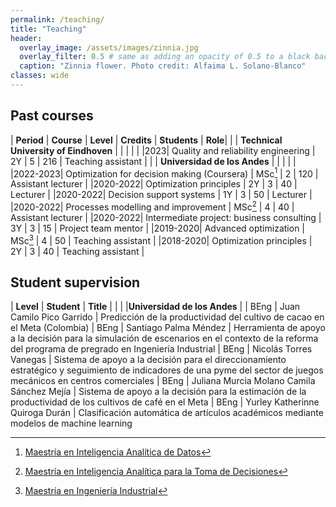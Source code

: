 ```yaml
---
permalink: /teaching/
title: "Teaching"
header:
  overlay_image: /assets/images/zinnia.jpg
  overlay_filter: 0.5 # same as adding an opacity of 0.5 to a black background
  caption: "Zinnia flower. Photo credit: Alfaima L. Solano-Blanco"
classes: wide
---
```


<style>
td, th {
   border: none!important;
}
</style>

<!--- ## Current courses | **Period** | **Course** | **Level** | **Credits** | **Students** | **Role**| -->

## Past courses

| **Period** | **Course** | **Level** | **Credits** | **Students** | **Role**|
| | **Technical University of Eindhoven** | | | | |
|2023| Quality and reliability engineering | 2Y | 5 | 216 | Teaching assistant | 
| | **Universidad de los Andes** | | | | |
|2022-2023| Optimization for decision making (Coursera) | MSc[^1] | 2 | 120 | Assistant lecturer |
|2020-2022| Optimization principles | 2Y | 3 | 40 | Lecturer |
|2020-2022| Decision support systems | 1Y | 3 | 50 | Lecturer |
|2020-2022| Processes modelling and improvement | MSc[^2] | 4 | 40 | Assistant lecturer |
|2020-2022| Intermediate project: business consulting | 3Y | 3 | 15 | Project team mentor |
|2019-2020| Advanced optimization | MSc[^3] | 4 | 50 | Teaching assistant |
|2018-2020| Optimization principles | 2Y | 3 | 40 | Teaching assistant |

## Student supervision

| **Level** | **Student** | **Title** |
| | |**Universidad de los Andes** | 
| BEng | Juan Camilo Pico Garrido | Predicción de la productividad del cultivo de cacao en el Meta (Colombia)
| BEng | Santiago Palma Méndez   | Herramienta de apoyo a la decisión para la simulación de escenarios en el contexto de la reforma del programa de pregrado en Ingeniería Industrial 
| BEng | Nicolás Torres Vanegas | Sistema de apoyo a la decisión para el direccionamiento estratégico y seguimiento de indicadores de una pyme del sector de juegos mecánicos en centros comerciales
| BEng | Juliana Murcia Molano Camila Sánchez Mejía | Sistema de apoyo a la decisión para la estimación de la productividad de los cultivos de café en el Meta
| BEng | Yurley Katherinne Quiroga Durán | Clasificación automática de artículos académicos mediante modelos de machine learning


[^1]: [Maestría en Inteligencia Analítica de Datos](https://industrial.uniandes.edu.co/es/programa-academico/maestria-en-inteligencia-analitica-de-datos-MIAD)

[^2]: [Maestría en Inteligencia Analítica para la Toma de Decisiones](https://industrial.uniandes.edu.co/es/programas-academicos/maestria-miia?utm_source=google&utm_medium=cpc&utm_campaign=edco-miiapre-google-cpc-cco&utm_content=int-ooo&utm_term=tad-ooo)

[^3]: [Maestría en Ingeniería Industrial](https://industrial.uniandes.edu.co/es/programas-academicos/maestrias/ingenieria-industrial)